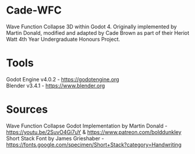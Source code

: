 # Cade-WFC
Wave Function Collapse 3D within Godot 4. Originally implemented by Martin Donald, modified and adapted by Cade Brown as part of their Heriot Watt 4th Year Undergraduate Honours Project.

# Tools

Godot Engine v4.0.2 - https://godotengine.org \
Blender v3.4.1 - https://www.blender.org

# Sources

Wave Function Collapse Godot Implementation by Martin Donald - https://youtu.be/2SuvO4Gi7uY & https://www.patreon.com/bolddunkley \
Short Stack Font by James Grieshaber - https://fonts.google.com/specimen/Short+Stack?category=Handwriting
